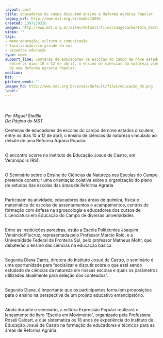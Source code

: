 ```yaml
---
layout: post
title: Educadores do campo discutem ensino e Reforma Agrária Popular
legacy_url: http://www.mst.org.br/node/15959
created: 1397230320
images: http://www.mst.org.br/sites/default/files/imagecache/foto_destaque/educação_RS.png
video: ''
tags:
- menu:educação, cultura e comunicação
- localização:rio grande do sul
- assuntos:educação
type: news
support_line: Centenas de educadores de escolas do campo de nove estados discutem,
  entre os dias 10 a 12 de abril, o ensino de ciências da natureza vinculado ao debate
  de uma Reforma Agrária Popular.
section: 
hat: ''
picture_week: ''
images_hd: http://www.mst.org.br/sites/default/files/educação_RS.png
label: 
---
```

<p><img style="margin: 10px;" src="http://www.mst.org.br/sites/default/files/educa%C3%A7%C3%A3o_RS.png" alt=""><br><br><em>Por Miguel Stedile<br>Da Página do MST</em></p><p>Centenas de educadores de escolas do campo de nove estados discutem, entre os dias 10 a 12 de abril, o ensino de ciências da natureza vinculado ao debate de uma Reforma Agrária Popular.&nbsp;</p><p><br>O encontro ocorre no Instituto de Educação Josué de Castro, em Veranópolis (RS).</p><p><br>O Seminário sobre o Ensino de Ciências da Natureza nas Escolas do Campo pretende construir uma orientação coletiva sobre a organização do plano de estudos das escolas das áreas de Reforma Agrária.&nbsp;</p><p><br>Participam da atividade, educadores das áreas de química, física e matemática de escolas de assentamentos e acampamentos, centros de formação com ênfase na agroecologia e educadores dos cursos de Licenciatura em Educação do Campo de diversas universidades.&nbsp;</p><p><br>Entre as instituições parceiras, estão a Escola Politécnica Joaquim Venâncio/Fiocruz, representada pelo Professor Marcio Rolo, e a Universidade Federal da Fronteira Sul, pelo professor Matheus Mohr, que debaterão o ensino das ciências na educação básica.</p><p><br>Segunda Diana Daros, diretora do Instituto Josué de Castro, o seminário é uma oportunidade para “socializar e discutir sobre o que está sendo estudado de ciências da natureza em nossas escolas e quais os parâmetros utilizados atualmente para seleção dos conteúdos”.&nbsp;</p><p><br>Segundo Diana, é importante que os participantes formulem proposições para o ensino na perspectiva de um projeto educativo emancipatório.</p><p><br>Ainda durante o seminário, a editora Expressão Popular realizará o lançamento do livro “Escola em Movimento”, organizado pela Professora Roseli Caldart, e que sistematiza os 18 anos de experiência do Instituto de Educação Josué de Castro na formação de educadores e técnicos para as áreas de Reforma Agrária.</p>
